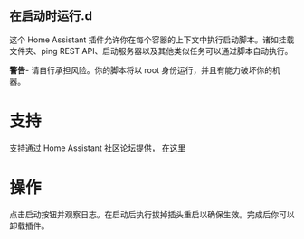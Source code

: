 ## 在启动时运行.d
这个 Home Assistant 插件允许你在每个容器的上下文中执行启动脚本。诸如挂载文件夹、ping REST API、启动服务器以及其他类似任务可以通过脚本自动执行。

**警告**- 请自行承担风险。你的脚本将以 root 身份运行，并且有能力破坏你的机器。

# 支持
支持通过 Home Assistant 社区论坛提供， [在这里](https://community.home-assistant.io/t/run-on-startup-d/271008)

# 操作
点击启动按钮并观察日志。在启动后执行拔掉插头重启以确保生效。完成后你可以卸载插件。